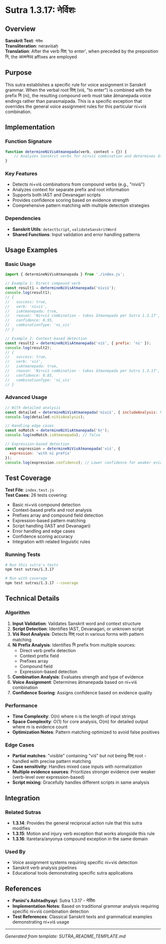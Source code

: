 # Sutra 1.3.17: नेर्विशः

## Overview

**Sanskrit Text**: `नेर्विशः`  
**Transliteration**: neraviśaḥ  
**Translation**: After the verb विश् 'to enter', when preceded by the preposition नि, the आत्मनेपद affixes are employed

## Purpose

This sutra establishes a specific rule for voice assignment in Sanskrit grammar. When the verbal root विश् (viś, "to enter") is combined with the prefix नि (ni), the resulting compound verb must take ātmanepada voice endings rather than parasmaipada. This is a specific exception that overrides the general voice assignment rules for this particular ni+viś combination.

## Implementation

### Function Signature
```javascript
function determineNiVisAtmanepada(verb, context = {}) {
    // Analyzes Sanskrit verbs for ni+viś combination and determines ātmanepada usage
}
```

### Key Features
- Detects ni+viś combinations from compound verbs (e.g., "niviś")
- Analyzes context for separate prefix and root information
- Supports both IAST and Devanagari scripts
- Provides confidence scoring based on evidence strength
- Comprehensive pattern matching with multiple detection strategies

### Dependencies
- **Sanskrit Utils**: `detectScript`, `validateSanskritWord`
- **Shared Functions**: Input validation and error handling patterns

## Usage Examples

### Basic Usage
```javascript
import { determineNiVisAtmanepada } from './index.js';

// Example 1: Direct compound verb
const result1 = determineNiVisAtmanepada('niviś');
console.log(result1);
// {
//   success: true,
//   verb: 'niviś',
//   isAtmanepada: true,
//   reason: 'Ni+viś combination - takes ātmanepada per Sutra 1.3.17',
//   confidence: 0.95,
//   combinationType: 'ni_vis'
// }

// Example 2: Context-based detection
const result2 = determineNiVisAtmanepada('viś', { prefix: 'ni' });
console.log(result2);
// {
//   success: true,
//   verb: 'viś',
//   isAtmanepada: true,
//   reason: 'Ni+viś combination - takes ātmanepada per Sutra 1.3.17',
//   confidence: 0.85,
//   combinationType: 'ni_vis'
// }
```

### Advanced Usage
```javascript
// With detailed analysis
const detailed = determineNiVisAtmanepada('niviś', { includeAnalysis: true });
console.log(detailed.niVisAnalysis);

// Handling edge cases
const noMatch = determineNiVisAtmanepada('kṛ');
console.log(noMatch.isAtmanepada); // false

// Expression-based detection
const expression = determineNiVisAtmanepada('viś', { 
  expression: 'with ni prefix' 
});
console.log(expression.confidence); // Lower confidence for weaker evidence
```

## Test Coverage

**Test File**: `index.test.js`  
**Test Cases**: 26 tests covering:
- Basic ni+viś compound detection
- Context-based prefix and root analysis
- Prefixes array and compound field detection
- Expression-based pattern matching
- Script handling (IAST and Devanagari)
- Error handling and edge cases
- Confidence scoring accuracy
- Integration with related linguistic rules

### Running Tests
```bash
# Run this sutra's tests
npm test sutras/1.3.17

# Run with coverage
npm test sutras/1.3.17 --coverage
```

## Technical Details

### Algorithm
1. **Input Validation**: Validates Sanskrit word and context structure
2. **Script Detection**: Identifies IAST, Devanagari, or unknown script
3. **Viś Root Analysis**: Detects विश् root in various forms with pattern matching
4. **Ni Prefix Analysis**: Identifies नि prefix from multiple sources:
   - Direct verb prefix detection
   - Context prefix field
   - Prefixes array
   - Compound field
   - Expression-based detection
5. **Combination Analysis**: Evaluates strength and type of evidence
6. **Voice Assignment**: Determines ātmanepada based on ni+viś combination
7. **Confidence Scoring**: Assigns confidence based on evidence quality

### Performance
- **Time Complexity**: O(n) where n is the length of input strings
- **Space Complexity**: O(1) for core analysis, O(m) for detailed output where m is evidence count
- **Optimization Notes**: Pattern matching optimized to avoid false positives

### Edge Cases
- **Partial matches**: "visible" containing "viś" but not being विश् root - handled with precise pattern matching
- **Case sensitivity**: Handles mixed case inputs with normalization
- **Multiple evidence sources**: Prioritizes stronger evidence over weaker (verb-level over expression-based)
- **Script mixing**: Gracefully handles different scripts in same analysis

## Integration

### Related Sutras
- **1.3.14**: Provides the general reciprocal action rule that this sutra modifies
- **1.3.15**: Motion and injury verb exception that works alongside this rule
- **1.3.16**: Itaretara/anyonya compound exception in the same domain

### Used By
- Voice assignment systems requiring specific ni+viś detection
- Sanskrit verb analysis pipelines
- Educational tools demonstrating specific sutra applications

## References

- **Panini's Ashtadhyayi**: Sutra 1.3.17 - नेर्विशः
- **Implementation Notes**: Based on traditional grammar analysis requiring specific ni+viś combination detection
- **Test References**: Classical Sanskrit texts and grammatical examples demonstrating ni+viś usage

---

*Generated from template: SUTRA_README_TEMPLATE.md*

